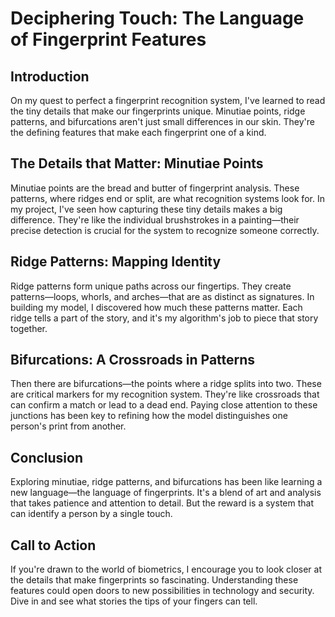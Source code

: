 # Deciphering Touch: The Language of Fingerprint Features

## Introduction
On my quest to perfect a fingerprint recognition system, I've learned to read the tiny details that make our fingerprints unique. Minutiae points, ridge patterns, and bifurcations aren't just small differences in our skin. They're the defining features that make each fingerprint one of a kind.

## The Details that Matter: Minutiae Points
Minutiae points are the bread and butter of fingerprint analysis. These patterns, where ridges end or split, are what recognition systems look for. In my project, I've seen how capturing these tiny details makes a big difference. They're like the individual brushstrokes in a painting—their precise detection is crucial for the system to recognize someone correctly.

## Ridge Patterns: Mapping Identity
Ridge patterns form unique paths across our fingertips. They create patterns—loops, whorls, and arches—that are as distinct as signatures. In building my model, I discovered how much these patterns matter. Each ridge tells a part of the story, and it's my algorithm's job to piece that story together.

## Bifurcations: A Crossroads in Patterns
Then there are bifurcations—the points where a ridge splits into two. These are critical markers for my recognition system. They're like crossroads that can confirm a match or lead to a dead end. Paying close attention to these junctions has been key to refining how the model distinguishes one person's print from another.

## Conclusion
Exploring minutiae, ridge patterns, and bifurcations has been like learning a new language—the language of fingerprints. It's a blend of art and analysis that takes patience and attention to detail. But the reward is a system that can identify a person by a single touch.

## Call to Action
If you're drawn to the world of biometrics, I encourage you to look closer at the details that make fingerprints so fascinating. Understanding these features could open doors to new possibilities in technology and security. Dive in and see what stories the tips of your fingers can tell.
